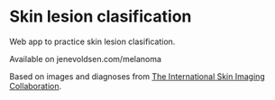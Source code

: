 # Skin lesion clasification

Web app to practice skin lesion clasification.

Available on jenevoldsen.com/melanoma

Based on images and diagnoses from [The International Skin Imaging Collaboration](https://www.isic-archive.com).